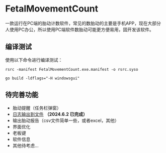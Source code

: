 # FetalMovementCount
一款运行在PC端的胎动计数软件，常见的数胎动的主要是手机APP，现在大部分人使用PC办公，所以使用PC端软件数胎动可能更方便易用，固开发该软件。

## 编译测试
使用以下命令进行编译测试：

```rsrc -manifest FetalMovementCount.exe.manifest -o rsrc.syso```

```go build -ldflags="-H windowsgui"```


## 待完善功能
- 胎动提醒（任务栏弹窗）
- <u>日志输出到文件</u> **（2024.6.2 已完成）**
- 输出胎动报告（csv文件简单一些，或者excel，其他）
- 界面优化
- 老板键
- 软件信息
- 其他待考虑...